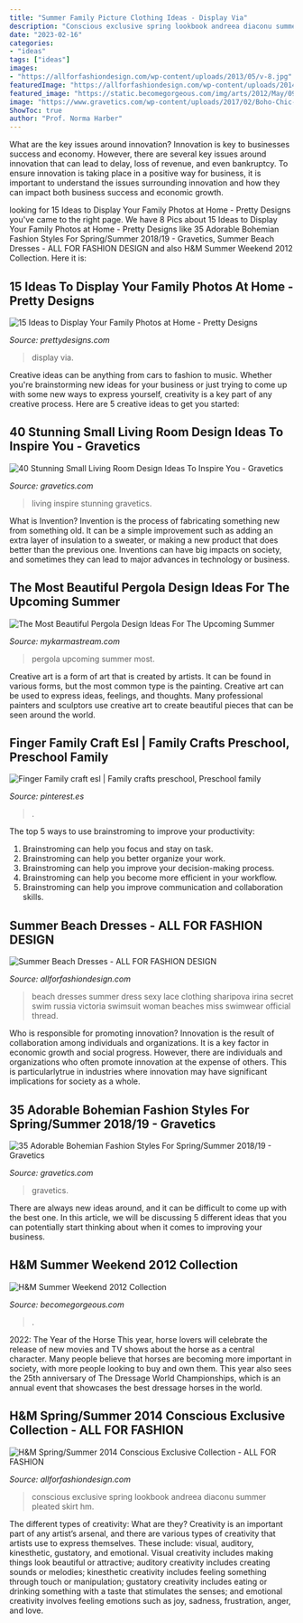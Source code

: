 ```yaml
---
title: "Summer Family Picture Clothing Ideas - Display Via"
description: "Conscious exclusive spring lookbook andreea diaconu summer pleated skirt hm"
date: "2023-02-16"
categories:
- "ideas"
tags: ["ideas"]
images:
- "https://allforfashiondesign.com/wp-content/uploads/2013/05/v-8.jpg"
featuredImage: "https://allforfashiondesign.com/wp-content/uploads/2014/04/rma-8-600x800.jpg"
featured_image: "https://static.becomegorgeous.com/img/arts/2012/May/09/7707/hm_summer_weekend_2012_collection__9_thumb.jpg"
image: "https://www.gravetics.com/wp-content/uploads/2017/02/Boho-Chic-Bohemian-Style-Clothing-Dresses5.jpg"
ShowToc: true
author: "Prof. Norma Harber"
---
```



What are the key issues around innovation?
Innovation is key to businesses success and economy. However, there are several key issues around innovation that can lead to delay, loss of revenue, and even bankruptcy. To ensure innovation is taking place in a positive way for business, it is important to understand the issues surrounding innovation and how they can impact both business success and economic growth.

	

		
looking for 15 Ideas to Display Your Family Photos at Home - Pretty Designs you've came to the right page. We have 8 Pics about 15 Ideas to Display Your Family Photos at Home - Pretty Designs like 35 Adorable Bohemian Fashion Styles For Spring/Summer 2018/19 - Gravetics, Summer Beach Dresses - ALL FOR FASHION DESIGN and also H&amp;M Summer Weekend 2012 Collection. Here it is:
		
    
## 15 Ideas To Display Your Family Photos At Home - Pretty Designs

<img loading=lazy src="http://www.prettydesigns.com/wp-content/uploads/2015/07/15-ideas-to-display-your-family-photos-at-home6.jpg" onerror="this.onerror=null;this.src='https://tse2.mm.bing.net/th?id=OIP.YiLQxW7LOyGhmYKt_QMlFwHaLE&amp;pid=15.1';" alt="15 Ideas to Display Your Family Photos at Home - Pretty Designs">

_Source: prettydesigns.com_

>display via. 

	

Creative ideas can be anything from cars to fashion to music. Whether you're brainstorming new ideas for your business or just trying to come up with some new ways to express yourself, creativity is a key part of any creative process. Here are 5 creative ideas to get you started:

    
## 40 Stunning Small Living Room Design Ideas To Inspire You - Gravetics

<img loading=lazy src="https://www.gravetics.com/wp-content/uploads/2016/12/Living-Room-Decor.jpg" onerror="this.onerror=null;this.src='https://tse1.mm.bing.net/th?id=OIP.srBNn2rquv2NveYGUIYovgHaLH&amp;pid=15.1';" alt="40 Stunning Small Living Room Design Ideas To Inspire You - Gravetics">

_Source: gravetics.com_

>living inspire stunning gravetics. 

	

What is Invention?
Invention is the process of fabricating something new from something old. It can be a simple improvement such as adding an extra layer of insulation to a sweater, or making a new product that does better than the previous one. Inventions can have big impacts on society, and sometimes they can lead to major advances in technology or business.

    
## The Most Beautiful Pergola Design Ideas For The Upcoming Summer

<img loading=lazy src="https://mykarmastream.com/wp-content/uploads/2017/06/pergola-2.png" onerror="this.onerror=null;this.src='https://tse1.mm.bing.net/th?id=OIP.uNSSnvmCeD98HZ8uLJ3tpwHaKo&amp;pid=15.1';" alt="The Most Beautiful Pergola Design Ideas For The Upcoming Summer">

_Source: mykarmastream.com_

>pergola upcoming summer most. 

	

Creative art is a form of art that is created by artists. It can be found in various forms, but the most common type is the painting. Creative art can be used to express ideas, feelings, and thoughts. Many professional painters and sculptors use creative art to create beautiful pieces that can be seen around the world.

    
## Finger Family Craft Esl | Family Crafts Preschool, Preschool Family

<img loading=lazy src="https://i.pinimg.com/736x/0b/37/03/0b37034dedc6edf18b8ca1bd80bba3e0--finger-family-preschool-teachers.jpg" onerror="this.onerror=null;this.src='https://tse3.mm.bing.net/th?id=OIP.PV8dXGSvi3p1aGCHjXWThgCoEs&amp;pid=15.1';" alt="Finger Family craft esl | Family crafts preschool, Preschool family">

_Source: pinterest.es_

>. 

	

The top 5 ways to use brainstroming to improve your productivity:
1. Brainstroming can help you focus and stay on task.
2. Brainstroming can help you better organize your work.
3. Brainstroming can help you improve your decision-making process.
4. Brainstroming can help you become more efficient in your workflow.
5. Brainstroming can help you improve communication and collaboration skills.

    
## Summer Beach Dresses - ALL FOR FASHION DESIGN

<img loading=lazy src="https://allforfashiondesign.com/wp-content/uploads/2013/05/v-8.jpg" onerror="this.onerror=null;this.src='https://tse4.mm.bing.net/th?id=OIP.vBzNOeqtc9_tkfAyLYECtwHaJ4&amp;pid=15.1';" alt="Summer Beach Dresses - ALL FOR FASHION DESIGN">

_Source: allforfashiondesign.com_

>beach dresses summer dress sexy lace clothing sharipova irina secret swim russia victoria swimsuit woman beaches miss swimwear official thread. 

	

Who is responsible for promoting innovation?
Innovation is the result of collaboration among individuals and organizations. It is a key factor in economic growth and social progress. However, there are individuals and organizations who often promote innovation at the expense of others. This is particularlytrue in industries where innovation may have significant implications for society as a whole.

    
## 35 Adorable Bohemian Fashion Styles For Spring/Summer 2018/19 - Gravetics

<img loading=lazy src="https://www.gravetics.com/wp-content/uploads/2017/02/Boho-Chic-Bohemian-Style-Clothing-Dresses5.jpg" onerror="this.onerror=null;this.src='https://tse2.mm.bing.net/th?id=OIP.ECwiZa0tNePnrIAQXA8E3gHaL2&amp;pid=15.1';" alt="35 Adorable Bohemian Fashion Styles For Spring/Summer 2018/19 - Gravetics">

_Source: gravetics.com_

>gravetics. 

	

There are always new ideas around, and it can be difficult to come up with the best one. In this article, we will be discussing 5 different ideas that you can potentially start thinking about when it comes to improving your business.

    
## H&amp;M Summer Weekend 2012 Collection

<img loading=lazy src="https://static.becomegorgeous.com/img/arts/2012/May/09/7707/hm_summer_weekend_2012_collection__9_thumb.jpg" onerror="this.onerror=null;this.src='https://tse4.mm.bing.net/th?id=OIP.USsjBtNw4F3O_EJpe6WdHAHaJ4&amp;pid=15.1';" alt="H&amp;M Summer Weekend 2012 Collection">

_Source: becomegorgeous.com_

>. 

	

2022: The Year of the Horse
This year, horse lovers will celebrate the release of new movies and TV shows about the horse as a central character. Many people believe that horses are becoming more important in society, with more people looking to buy and own them. This year also sees the 25th anniversary of The Dressage World Championships, which is an annual event that showcases the best dressage horses in the world.

    
## H&amp;M Spring/Summer 2014 Conscious Exclusive Collection - ALL FOR FASHION

<img loading=lazy src="https://allforfashiondesign.com/wp-content/uploads/2014/04/rma-8-600x800.jpg" onerror="this.onerror=null;this.src='https://tse3.mm.bing.net/th?id=OIP.CzGfNYIufvvcRhVyk63c0gHaJ4&amp;pid=15.1';" alt="H&amp;M Spring/Summer 2014 Conscious Exclusive Collection - ALL FOR FASHION">

_Source: allforfashiondesign.com_

>conscious exclusive spring lookbook andreea diaconu summer pleated skirt hm. 

	

The different types of creativity: What are they?
Creativity is an important part of any artist’s arsenal, and there are various types of creativity that artists use to express themselves. These include: visual, auditory, kinesthetic, gustatory, and emotional. Visual creativity includes making things look beautiful or attractive; auditory creativity includes creating sounds or melodies; kinesthetic creativity includes feeling something through touch or manipulation; gustatory creativity includes eating or drinking something with a taste that stimulates the senses; and emotional creativity involves feeling emotions such as joy, sadness, frustration, anger, and love.

